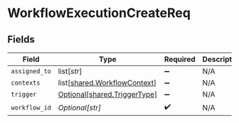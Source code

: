 # WorkflowExecutionCreateReq


## Fields

| Field                                                                      | Type                                                                       | Required                                                                   | Description                                                                |
| -------------------------------------------------------------------------- | -------------------------------------------------------------------------- | -------------------------------------------------------------------------- | -------------------------------------------------------------------------- |
| `assigned_to`                                                              | list[*str*]                                                                | :heavy_minus_sign:                                                         | N/A                                                                        |
| `contexts`                                                                 | list[[shared.WorkflowContext](undefined/models/shared/workflowcontext.md)] | :heavy_minus_sign:                                                         | N/A                                                                        |
| `trigger`                                                                  | [Optional[shared.TriggerType]](undefined/models/shared/triggertype.md)     | :heavy_minus_sign:                                                         | N/A                                                                        |
| `workflow_id`                                                              | *Optional[str]*                                                            | :heavy_check_mark:                                                         | N/A                                                                        |